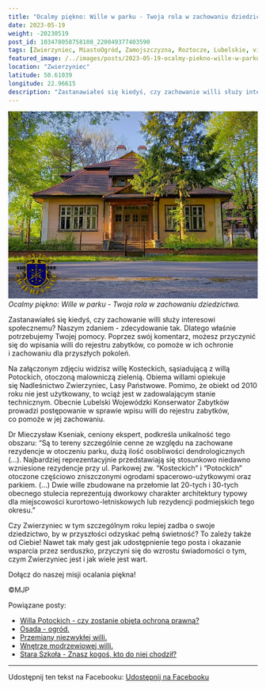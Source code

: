 ```yaml
---
title: "Ocalmy piękno: Wille w parku - Twoja rola w zachowaniu dziedzictwa"
date: 2023-05-19
weight: -20230519
post_id: 103478058758108_220049377403590
tags: [Zwierzyniec, MiastoOgród, Zamojszczyzna, Roztocze, Lubelskie, villarestituta, turystyka, dziedzictwo, zabytki, krajobrazy]
featured_image: /../images/posts/2023-05-19-ocalmy-piekno-wille-w-parku---twoja-rola-w-zachowaniu.jpg
location: "Zwierzyniec"
latitude: 50.61039
longitude: 22.96615
description: "Zastanawiałeś się kiedyś, czy zachowanie willi służy interesowi społecznemu? Naszym zdaniem - zdecydowanie tak. Dlatego właśnie potrzebujemy Twojej po..."
---
```


![Ocalmy piękno: Wille w parku - Twoja rola w zachowaniu dziedzictwa.](/images/posts/2023-05-19-ocalmy-piekno-wille-w-parku---twoja-rola-w-zachowaniu.jpg)
*Ocalmy piękno: Wille w parku - Twoja rola w zachowaniu dziedzictwa.*

Zastanawiałeś się kiedyś, czy zachowanie willi służy interesowi społecznemu? Naszym zdaniem - zdecydowanie tak. Dlatego właśnie potrzebujemy Twojej pomocy. Poprzez swój komentarz, możesz przyczynić się do wpisania willi do rejestru zabytków, co pomoże w ich ochronie i zachowaniu dla przyszłych pokoleń.

Na załączonym zdjęciu widzisz willę Kosteckich, sąsiadującą z willą Potockich, otoczoną malowniczą zielenią.
Obiema willami opiekuje się Nadleśnictwo Zwierzyniec, Lasy Państwowe. Pomimo, że obiekt od 2010 roku nie jest użytkowany, to wciąż jest w zadowalającym stanie technicznym.
Obecnie Lubelski Wojewódzki Konserwator Zabytków prowadzi postępowanie w sprawie wpisu willi do rejestru zabytków, co pomoże w jej zachowaniu.

Dr Mieczysław Kseniak, ceniony ekspert, podkreśla unikalność tego obszaru:
“Są to tereny szczególnie cenne ze względu na zachowane rezydencje w otoczeniu parku, dużą ilość osobliwości dendrologicznych (...). Najbardziej reprezentacyjnie przedstawiają się stosunkowo niedawno wzniesione rezydencje przy ul. Parkowej zw. “Kosteckich” i “Potockich” otoczone częściowo zniszczonymi ogrodami spacerowo-użytkowymi oraz parkiem. (...)
Dwie wille zbudowane na przełomie lat 20-tych i 30-tych obecnego stulecia reprezentują dworkowy charakter architektury typowy dla miejscowości kurortowo-letniskowych lub rezydencji podmiejskich tego okresu.”

Czy Zwierzyniec w tym szczególnym roku lepiej zadba o swoje dziedzictwo, by w przyszłości odzyskać pełną świetność?
To zależy także od Ciebie!
Nawet tak mały gest jak udostępnienie tego posta i okazanie wsparcia przez serduszko, przyczyni się do wzrostu świadomości o tym, czym Zwierzyniec jest i jak wiele jest wart.

Dołącz do naszej misji ocalania piękna!



©MJP

Powiązane posty:
- [Willa Potockich - czy zostanie objęta ochroną prawną?](/posts/Willa-Potockich-czy-zostanie-objeta-ochrona-prawna)
- [Osada - ogród.](/posts/Osada-ogrod)
- [Przemiany niezwykłej willi.](/posts/Przemiany-niezwyklej-willi)
- [Wnętrze modrzewiowej willi.](/posts/Wnetrze-modrzewiowej-willi)
- [Stara Szkoła - Znasz kogoś, kto do niej chodził?](/posts/Stara-Szkola-Znasz-kogos-kto-do-niej-chodzil)


---

Udostępnij ten tekst na Facebooku:
[Udostępnij na Facebooku](https://www.facebook.com/sharer/sharer.php?u=https://stowarzyszeniewachniewskiej.pl/posts/Ocalmy-piekno-Wille-w-parku---Twoja-rola-w-zachowaniu)

<script type="application/ld+json">
{
  "@context": "https://schema.org",
  "@type": "BlogPosting",
  "headline": "Ocalmy piękno: Wille w parku - Twoja rola w zachowaniu dziedzictwa",
  "datePublished": "2023-05-19",
  "dateModified": "2023-05-19",
  "author": {
    "@type": "Person",
    "name": "Michał Jan Patyk"
  },
  "publisher": {
    "@type": "Organization",
    "name": "Stowarzyszenie im. Aleksandry Wachniewskiej",
    "logo": {
      "@type": "ImageObject",
      "url": "https://stowarzyszeniewachniewskiej.pl/images/logo/logo.svg"
    }
  },
  "mainEntityOfPage": {
    "@type": "WebPage",
    "@id": "https://stowarzyszeniewachniewskiej.pl/posts/ocalmy-piekno-wille-w-parku---twoja-rola-w-zachowaniu"
  },
  "image": {
    "@type": "ImageObject",
    "url": "https://stowarzyszeniewachniewskiej.pl//images/posts/2023-05-19-ocalmy-piekno-wille-w-parku---twoja-rola-w-zachowaniu.jpg"
  },
  "articleSection": "Dziedzictwo Kulturowe i Zabytki",
  "keywords": "[Zwierzyniec, MiastoOgród, Zamojszczyzna, Roztocze, Lubelskie, villarestituta, turystyka, dziedzictwo, zabytki, krajobrazy]",
  "wordCount": 255,
  "articleBody": "twoja-rola-w-zachowaniu.jpg\nlocation: \"Zwierzyniec\"\nlatitude: 50.61039\nlongitude: 22.96615\ndescription: \"Zastanawiałeś się kiedyś, czy zachowanie willi służy interesowi społecznemu? Naszym zdaniem - zdecydowanie tak. Dlatego właśnie potrzebujemy Twojej po...\"\n\n\nZastanawiałeś się kiedyś, czy zachowanie willi służy interesowi społecznemu? Naszym zdaniem - zdecydowanie tak. Dlatego właśnie potrzebujemy Twojej pomocy. Poprzez swój komentarz, możesz przyczynić się do wpisania willi do rejestru zabytków, co pomoże w ich ochronie i zachowaniu dla przyszłych pokoleń.\n\nNa załączonym zdjęciu widzisz willę Kosteckich, sąsiadującą z willą Potockich, otoczoną malowniczą zielenią.\nObiema willami opiekuje się Nadleśnictwo Zwierzyniec, Lasy Państwowe. Pomimo, że obiekt od 2010 roku nie jest użytkowany, to wciąż jest w zadowalającym stanie technicznym.\nObecnie Lubelski Wojewódzki Konserwator Zabytków prowadzi postępowanie w sprawie wpisu willi do rejestru zabytków, co pomoże w jej zachowaniu.\n\nDr Mieczysław Kseniak, ceniony ekspert, podkreśla unikalność tego obszaru:\n“Są to tereny szczególnie cenne ze względu na zachowane rezydencje w otoczeniu parku, dużą ilość osobliwości dendrologicznych (...). Najbardziej reprezentacyjnie przedstawiają się stosunkowo niedawno wzniesione rezydencje przy ul. Parkowej zw. “Kosteckich” i “Potockich” otoczone częściowo zniszczonymi ogrodami spacerowo-użytkowymi oraz parkiem. (...)\nDwie wille zbudowane na przełomie lat 20-tych i 30-tych obecnego stulecia reprezentują dworkowy charakter architektury typowy dla miejscowości kurortowo-letniskowych lub rezydencji podmiejskich tego okresu.”\n\nCzy Zwierzyniec w tym szczególnym roku lepiej zadba o swoje dziedzictwo, by w przyszłości odzyskać pełną świetność?\nTo zależy także od Ciebie!\nNawet tak mały gest jak udostępnienie tego posta i okazanie wsparcia przez serduszko, przyczyni się do wzrostu świadomości o tym, czym Zwierzyniec jest i jak wiele jest wart.\n\nDołącz do naszej misji ocalania piękna!\n\n\n\n©MJP",
  "description": "Zastanawiałeś się kiedyś, czy zachowanie willi służy interesowi społecznemu? Naszym zdaniem - zdecydowanie tak. Dlatego właśnie potrzebujemy Twojej po...",
  "copyrightHolder": {
    "@type": "Person",
    "name": "Michał Jan Patyk"
  }
}
</script>
<script type="application/ld+json">
{
  "@context": "https://schema.org",
  "@type": "BreadcrumbList",
  "itemListElement": [
    {
      "@type": "ListItem",
      "position": 1,
      "name": "Home",
      "item": "https://stowarzyszeniewachniewskiej.pl"
    },
    {
      "@type": "ListItem",
      "position": 2,
      "name": "posts",
      "item": "https://stowarzyszeniewachniewskiej.pl/posts"
    },
    {
      "@type": "ListItem",
      "position": 3,
      "name": "Ocalmy piękno: Wille w parku - Twoja rola w zachowaniu dziedzictwa",
      "item": "https://stowarzyszeniewachniewskiej.pl/posts/ocalmy-piekno-wille-w-parku---twoja-rola-w-zachowaniu"
    }
  ]
}
</script>

